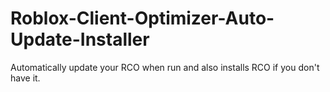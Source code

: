 # Roblox-Client-Optimizer-Auto-Update-Installer
Automatically update your RCO when run and also installs RCO if you don't have it.
